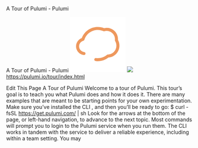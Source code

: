 A Tour of Pulumi - Pulumi

A Tour of Pulumi - Pulumi
![](../_resources/ae8fe768591521626e13a80eb8bd76f8.png)
![](../_resources/d3415a08d06c9cf4a87b31df98f5a706.png)https://pulumi.io/tour/index.html

Edit This Page A Tour of Pulumi Welcome to a tour of Pulumi. This tour’s goal is to teach you what Pulumi does and how it does it. There are many examples that are meant to be starting points for your own experimentation. Make sure you’ve installed the CLI , and then you’ll be ready to go: $ curl -fsSL https://get.pulumi.com/ | sh Look for the arrows at the bottom of the page, or left-hand navigation, to advance to the next topic. Most commands will prompt you to login to the Pulumi service when you run them. The CLI works in tandem with the service to deliver a reliable experience, including within a team setting. You may